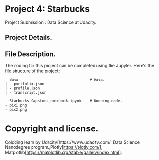 # Project 4: Starbucks 

Project Submission : Data Science at Udacity.

## Project Details.

## File Description.
The coding for this project can be completed using the Jupyter. Here's the file structure of the project:
```
- data                                 # Data.
| - portfolio.json                    
| - profile.json 
| - transcript.json

- Starbucks_Capstone_notebook.ipynb    # Running code.
- pic1.png
- pic2.png
```


# Copyright and license.
Coldding learn by Udacity[https://www.udacity.com/] Data Science Nanodegree program.,Plotly[https://plotly.com/], Matplotlib[https://matplotlib.org/stable/gallery/index.html].
